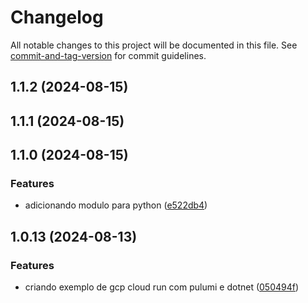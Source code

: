 # Changelog

All notable changes to this project will be documented in this file. See [commit-and-tag-version](https://github.com/absolute-version/commit-and-tag-version) for commit guidelines.

## 1.1.2 (2024-08-15)

## 1.1.1 (2024-08-15)

## 1.1.0 (2024-08-15)


### Features

* adicionando modulo para python ([e522db4](https://github.com/toolbox-playground/pulumi-exemplo-basico/commit/e522db45937f2958ae88022baf124056f098e107))

## 1.0.13 (2024-08-13)


### Features

* criando exemplo de gcp cloud run com pulumi e dotnet ([050494f](https://github.com/toolbox-playground/pulumi-exemplo-basico/commit/050494fb5bd6985c5b37a58b7cd2faa9ad8db9b3))
